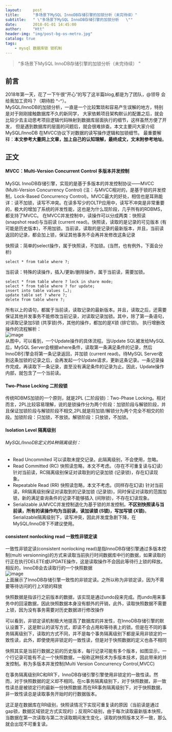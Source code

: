 ```yaml
---
layout:     post
title:      "多场景下MySQL InnoDB存储引擎的加锁分析（未完待续）"
subtitle:   " \"多场景下MySQL InnoDB存储引擎的加锁分析   \""
date:       2018-01-01 14:45:00
author:     "Htt"
header-img: "img/post-bg-os-metro.jpg"
catalog: true
tags:
    - mysql 数据库锁 锁机制
---
```

> “多场景下MySQL InnoDB存储引擎的加锁分析（未完待续） ”

## 前言

2018年第一天，花了一下午很“开心”的写了这半篇blog,都是为了团队，@领导 会给我加工资吗？（期待脸 ^-^）。
<br>
MySQL/InnoDB的加锁分析，一直是一个比较繁琐和容易产生误解的地方，特别是对于刚刚接触数据库不久的新同学，
大家依赖项目架构默认的配置之后，就会比较少去主动思考项目逻辑代码映射到数据库层面执行的细节，这样虽然方便了开发，
但是遇到数据库的层面的问题后，就会很难排查。本文主要问大家介绍MySQL/InnoDB 在MVCC协议下对数据的读写操作逻辑和加锁细节。
最重要解释：**本文参考大量网上文章，加上自己的认知理解，最终成文，文末附参考地址**。

## 正文
#### MVCC：Multi-Version Concurrent Control 多版本并发控制
MySQL InnoDB存储引擎，实现的是基于多版本的并发控制协议——MVCC (Multi-Version Concurrency Control) (注：与MVCC相对的，是基于锁的并发控制，Lock-Based Concurrency Control)。MVCC最大的好处，相信也是耳熟能详：读不加锁，读写不冲突。在读多写少的OLTP应用中，读写不冲突是非常重要的，极大的增加了系统的并发性能，这也是为什么现阶段，几乎所有的RDBMS，都支持了MVCC。
在MVCC并发控制中，读操作可以分成两类：快照读 (snapshot read)与当前读 (current read)。快照读，读取的是记录的可见版本 (有可能是历史版本)，不用加锁。当前读，读取的是记录的最新版本，并且，当前读返回的记录，都会加上锁，保证其他事务不会再并发修改这条记录

快照读：简单的select操作，属于快照读，不加锁。(当然，也有例外，下面会分析)
```
select * from table where ?;
```
当前读：特殊的读操作，插入/更新/删除操作，属于当前读，需要加锁。
```
select * from table where ? lock in share mode;
select * from table where ? for update;
insert into table values (…);
update table set ? where ?;
delete from table where ?;
```

所有以上的语句，都属于当前读，读取记录的最新版本。并且，读取之后，还需要保证其他并发事务不能修改当前记录，对读取记录加锁。其中，除了第一条语句，对读取记录加S锁 (共享锁)外，其他的操作，都加的是X锁 (排它锁)。
执行增删改操作的流程解析：
<br>
![image](https://note.youdao.com/yws/public/resource/daad612052801c77458ee3fa5b366e20/8705EB44C70244559B661AE25DB2B2C1)
<br>
从图中，可以看到，一个Update操作的具体流程。当Update SQL被发给MySQL后，MySQL Server会根据where条件，读取第一条满足条件的记录，然后InnoDB引擎会将第一条记录返回，并加锁 (current read)。待MySQL Server收到这条加锁的记录之后，会再发起一个Update请求，更新这条记录。一条记录操作完成，再读取下一条记录，直至没有满足条件的记录为止。因此，Update操作内部，就包含了一个当前读。

#### Two-Phase Locking 二阶段锁
传统RDBMS加锁的一个原则，就是2PL (二阶段锁)：Two-Phase Locking。相对而言，2PL比较容易理解，说的是锁操作分为两个阶段：加锁阶段与解锁阶段，并且保证加锁阶段与解锁阶段不相交,2PL就是将加锁/解锁分为两个完全不相交的阶段。加锁阶段：只加锁，不放锁。解锁阶段：只放锁，不加锁。
#### Isolation Level 隔离级别
###### MySQL/InnoDB定义的4种隔离级别：
* Read Uncommited
可以读取未提交记录。此隔离级别，不会使用，忽略。
* Read Committed (RC)
快照读忽略，本文不考虑。（存在不可重复读与幻读）
针对当前读，RC隔离级别保证对读取到的记录加锁 (记录锁)，存在幻读现象。
* Repeatable Read (RR)
快照读忽略，本文不考虑。(同样存在幻读)
针对当前读，RR隔离级别保证对读取到的记录加锁 (记录锁)，同时保证对读取的范围加锁，新的满足查询条件的记录不能够插入 (间隙锁)，不存在幻读现象。
* Serializable
从MVCC并发控制退化为基于锁的并发控制。**不区别快照读与当前读，所有的读操作均为当前读，读加读锁 (S锁)，写加写锁 (X锁)**。
Serializable隔离级别下，读写冲突，因此并发度急剧下降，在MySQL/InnoDB下不建议使用。

#### consistent nonlocking read 一致性非锁定读
一致性非锁定读(consistent nonlocking read)是指InnoDB存储引擎通过多版本控制(multi versionning)的方式来读取当前执行时间数据库中行的数据，如果读取的行正在执行DELETE或UPDATE操作，这是读取操作不会因此等待行上锁的释放。相反的，InnoDB会去读取行的一个快照数据
<br>
![image](http://images2015.cnblogs.com/blog/754297/201602/754297-20160201105651929-2126046627.jpg)
<br>
上面展示了InnoDB存储引擎一致性的非锁定读。之所以称为非锁定读，因为不需要等待访问的行上X锁的释放

快照数据是指该行之前版本的数据，该实现是通过undo段来完成。而undo用来事务中的回滚数据，因此快照数据本身没有额外的开销，此外，读取快照数据不需要上锁，因为没有事务需要对历史数据进行修改操作

可以看到，非锁定读机制极大地提高了数据库的并发性，在InnoDB存储引擎的默认设置下，这是默认的读写方式，即读不会占用和等待表上的锁。但是在不同的事务隔离级别下，读取的方式不同，并不是每个事务隔离级别下都是采用非锁定的一致性读，此外，即使使用非锁定的一致性读，但是对于快照数据的定义也各不相同

快照其实是当前行数据之前的历史版本，每行记录可能有多个版本，如图显示，一个行记录可能有不止一个快照数据，一般称这种技术为多版本技术，因此带来的并发控制。称为多版本并发控制(Multi Version Concurrency Control,MVCC)

在事务隔离级别RC和RR下，InnoDB存储引擎引擎使用非锁定的一致性读。然而，对于快照数据的定义却不相同。在rc事务隔离级别下，对于快照数据，非一致性读总是被锁定行的最新一份快照数据.而在RR事务隔离级别下，对于快照数据，非一致性读总是读取事务开始时的行数据版本。

这正是在数据库在RR级别，快照读情况下实现可重复读的原因（当前读是通过gap锁，数据区域锁定方式实现的）；反观RC级别，由于每次读取最新版本快照，当数据在第一次读取与第二次读取期间发生变化，读取的快照版本又不一致，那么就会出现不可重复读。





